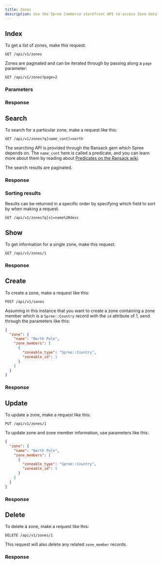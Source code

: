 ```yaml
---
title: Zones
description: Use the Spree Commerce storefront API to access Zone data.
---
```


## Index

To get a list of zones, make this request:

```text
GET /api/v1/zones
```

Zones are paginated and can be iterated through by passing along a `page` parameter:

```text
GET /api/v1/zones?page=2
```

### Parameters

<params params='[
  {
    "name": "page",
    "description": "The page number of zone to display."
  }, {
    "name": "per_page",
    "description": "The number of zones to return per page"
  }
]'></params>

### Response

<status code="200"></status>
<json sample="zones"></json>

## Search

To search for a particular zone, make a request like this:

```text
GET /api/v1/zones?q[name_cont]=north
```

The searching API is provided through the Ransack gem which Spree depends on. The `name_cont` here is called a predicate, and you can learn more about them by reading about [Predicates on the Ransack wiki](https://github.com/ernie/ransack/wiki/Basic-Searching).

The search results are paginated.

### Response

<status code="200"></status>
<json sample="zones"></json>

### Sorting results

Results can be returned in a specific order by specifying which field to sort by when making a request.

```text
GET /api/v1/zones?q[s]=name%20desc
```

## Show

To get information for a single zone, make this request:

```text
GET /api/v1/zones/1
```

### Response

<status code="200"></status>
<json sample="zone"></json>

## Create

<alert type="admin_only" kind="danger"></alert>

To create a zone, make a request like this:

```text
POST /api/v1/zones
```

Assuming in this instance that you want to create a zone containing
a zone member which is a `Spree::Country` record with the `id` attribute of 1, send through the parameters like this:

```json
{
  "zone": {
    "name": "North Pole",
    "zone_members": [
      {
        "zoneable_type": "Spree::Country",
        "zoneable_id": 1
      }
    ]
  }
}
```

### Response

<status code="201"></status>
<json sample="zone" merge='{"name": "North Pole"}'></json>

## Update

<alert type="admin_only" kind="danger"></alert>

To update a zone, make a request like this:

```text
PUT /api/v1/zones/1
```

To update zone and zone member information, use parameters like this:

```json
{
  "zone": {
    "name": "North Pole",
    "zone_members": [
      {
        "zoneable_type": "Spree::Country",
        "zoneable_id": 1
      }
    ]
  }
}
```

### Response

<status code="200"></status>
<json sample="zone"></json>

## Delete

<alert type="admin_only" kind="danger"></alert>

To delete a zone, make a request like this:

```text
DELETE /api/v1/zones/1
```

This request will also delete any related `zone_member` records.

### Response

<status code="204"></status>
